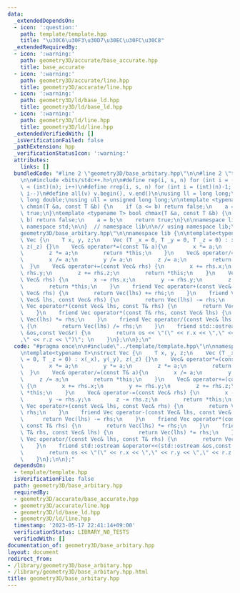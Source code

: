 ```yaml
---
data:
  _extendedDependsOn:
  - icon: ':question:'
    path: template/template.hpp
    title: "\u30C6\u30F3\u30D7\u30EC\u30FC\u30C8"
  _extendedRequiredBy:
  - icon: ':warning:'
    path: geometry3D/accurate/base_accurate.hpp
    title: base_accurate
  - icon: ':warning:'
    path: geometry3D/accurate/line.hpp
    title: geometry3D/accurate/line.hpp
  - icon: ':warning:'
    path: geometry3D/ld/base_ld.hpp
    title: geometry3D/ld/base_ld.hpp
  - icon: ':warning:'
    path: geometry3D/ld/line.hpp
    title: geometry3D/ld/line.hpp
  _extendedVerifiedWith: []
  _isVerificationFailed: false
  _pathExtension: hpp
  _verificationStatusIcon: ':warning:'
  attributes:
    links: []
  bundledCode: "#line 2 \"geometry3D/base_arbitary.hpp\"\n\n#line 2 \"template/template.hpp\"\
    \n\n#include <bits/stdc++.h>\n\n#define rep(i, s, n) for (int i = (int)(s); i\
    \ < (int)(n); i++)\n#define rrep(i, s, n) for (int i = (int)(n)-1; i >= (int)(s);\
    \ i--)\n#define all(v) v.begin(), v.end()\n\nusing ll = long long;\nusing ld =\
    \ long double;\nusing ull = unsigned long long;\n\ntemplate <typename T> bool\
    \ chmin(T &a, const T &b) {\n    if (a <= b) return false;\n    a = b;\n    return\
    \ true;\n}\ntemplate <typename T> bool chmax(T &a, const T &b) {\n    if (a >=\
    \ b) return false;\n    a = b;\n    return true;\n}\n\nnamespace lib {\n\nusing\
    \ namespace std;\n\n}  // namespace lib\n\n// using namespace lib;\n#line 4 \"\
    geometry3D/base_arbitary.hpp\"\n\nnamespace lib {\n\ntemplate<typename T>\nstruct\
    \ Vec {\n    T x, y, z;\n    Vec (T _x = 0, T _y = 0, T _z = 0) : x(_x), y(_y),\
    \ z(_z) {}\n    Vec& operator*=(const T& a){\n        x *= a;\n        y *= a;\n\
    \        z *= a;\n        return *this;\n    }\n    Vec& operator/=(const T& a){\n\
    \        x /= a;\n        y /= a;\n        z /= a;\n        return *this;\n  \
    \  }\n    Vec& operator+=(const Vec& rhs) {\n        x += rhs.x;\n        y +=\
    \ rhs.y;\n        z += rhs.z;\n        return *this;\n    }\n    Vec& operator-=(const\
    \ Vec& rhs) {\n        x -= rhs.x;\n        y -= rhs.y;\n        z -= rhs.z;\n\
    \        return *this;\n    }\n    friend Vec operator+(const Vec& lhs, const\
    \ Vec& rhs) {\n        return Vec(lhs) += rhs;\n    }\n    friend Vec operator-(const\
    \ Vec& lhs, const Vec& rhs) {\n        return Vec(lhs) -= rhs;\n    }\n    friend\
    \ Vec operator*(const Vec& lhs, const T& rhs) {\n        return Vec(lhs) *= rhs;\n\
    \    }\n    friend Vec operator*(const T& rhs, const Vec& lhs) {\n        return\
    \ Vec(lhs) *= rhs;\n    }\n    friend Vec operator/(const Vec& lhs, const T& rhs)\
    \ {\n        return Vec(lhs) /= rhs;\n    }\n    friend std::ostream &operator<<(std::ostream\
    \ &os,const Vec&r) {\n        return os << \"(\" << r.x << \",\" << r.y << \"\
    ,\" << r.z << \")\"; \n    }\n};\n\n};\n"
  code: "#pragma once\n\n#include\"../template/template.hpp\"\n\nnamespace lib {\n\
    \ntemplate<typename T>\nstruct Vec {\n    T x, y, z;\n    Vec (T _x = 0, T _y\
    \ = 0, T _z = 0) : x(_x), y(_y), z(_z) {}\n    Vec& operator*=(const T& a){\n\
    \        x *= a;\n        y *= a;\n        z *= a;\n        return *this;\n  \
    \  }\n    Vec& operator/=(const T& a){\n        x /= a;\n        y /= a;\n   \
    \     z /= a;\n        return *this;\n    }\n    Vec& operator+=(const Vec& rhs)\
    \ {\n        x += rhs.x;\n        y += rhs.y;\n        z += rhs.z;\n        return\
    \ *this;\n    }\n    Vec& operator-=(const Vec& rhs) {\n        x -= rhs.x;\n\
    \        y -= rhs.y;\n        z -= rhs.z;\n        return *this;\n    }\n    friend\
    \ Vec operator+(const Vec& lhs, const Vec& rhs) {\n        return Vec(lhs) +=\
    \ rhs;\n    }\n    friend Vec operator-(const Vec& lhs, const Vec& rhs) {\n  \
    \      return Vec(lhs) -= rhs;\n    }\n    friend Vec operator*(const Vec& lhs,\
    \ const T& rhs) {\n        return Vec(lhs) *= rhs;\n    }\n    friend Vec operator*(const\
    \ T& rhs, const Vec& lhs) {\n        return Vec(lhs) *= rhs;\n    }\n    friend\
    \ Vec operator/(const Vec& lhs, const T& rhs) {\n        return Vec(lhs) /= rhs;\n\
    \    }\n    friend std::ostream &operator<<(std::ostream &os,const Vec&r) {\n\
    \        return os << \"(\" << r.x << \",\" << r.y << \",\" << r.z << \")\"; \n\
    \    }\n};\n\n};"
  dependsOn:
  - template/template.hpp
  isVerificationFile: false
  path: geometry3D/base_arbitary.hpp
  requiredBy:
  - geometry3D/accurate/base_accurate.hpp
  - geometry3D/accurate/line.hpp
  - geometry3D/ld/base_ld.hpp
  - geometry3D/ld/line.hpp
  timestamp: '2023-05-17 22:41:14+09:00'
  verificationStatus: LIBRARY_NO_TESTS
  verifiedWith: []
documentation_of: geometry3D/base_arbitary.hpp
layout: document
redirect_from:
- /library/geometry3D/base_arbitary.hpp
- /library/geometry3D/base_arbitary.hpp.html
title: geometry3D/base_arbitary.hpp
---
```

